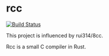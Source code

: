 # rcc

[![Build Status](https://travis-ci.org/kawakami-o3/rcc.svg?branch=master)](https://travis-ci.org/kawakami-o3/rcc)

This project is influenced by rui314/8cc.

Rcc is a small C compiler in Rust. 

